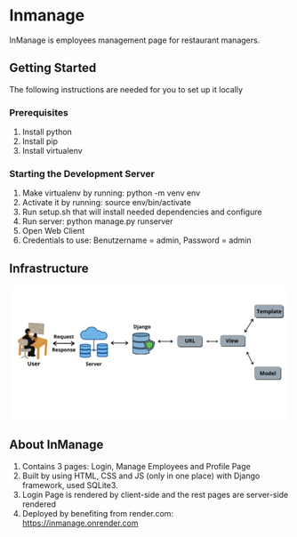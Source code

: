# Inmanage

InManage is employees management page for restaurant managers.

## Getting Started
The following instructions are needed for you to set up it locally

### Prerequisites
1. Install python
2. Install pip
3. Install virtualenv


### Starting the Development Server
1. Make virtualenv by running: python -m venv env
2. Activate it by running: source env/bin/activate
3. Run setup.sh that will install needed dependencies and configure
4. Run server: python manage.py runserver
5. Open Web Client
6. Credentials to use: Benutzername = admin, Password = admin


## Infrastructure
![](InfrustructureView.png)


## About InManage
1. Contains 3 pages: Login, Manage Employees and Profile Page
2. Built by using HTML, CSS and JS (only in one place) with Django framework, used SQLite3. 
3. Login Page is rendered by client-side and the rest pages are server-side rendered
4. Deployed by benefiting from render.com: https://inmanage.onrender.com
